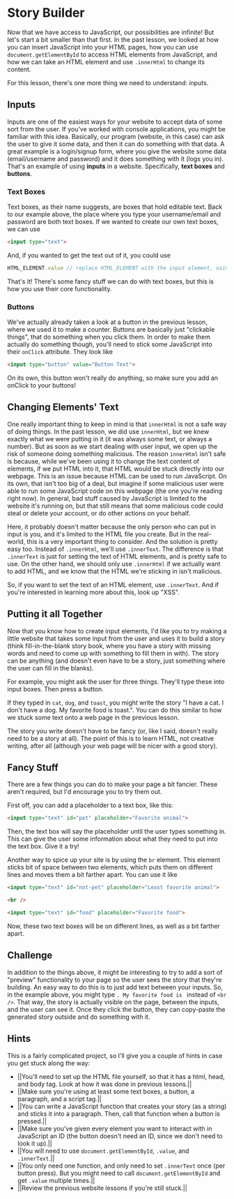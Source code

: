 # Story Builder

Now that we have access to JavaScript, our possibilities are infinite! But let's start a bit smaller than that first. In the past lesson, we looked at how you can insert JavaScript into your HTML pages, how you can use `document.getElementById` to access HTML elements from JavaScript, and how we can take an HTML element and use `.innerHtml` to change its content.

For this lesson, there's one more thing we need to understand: inputs.

## Inputs

Inputs are one of the easiest ways for your website to accept data of some sort from the user. If you've worked with console applications, you might be familiar with this idea. Basically, our program (website, in this case) can ask the user to give it some data, and then it can do something with that data. A great example is a login/signup form, where you give the website some data (email/username and password) and it does something with it (logs you in). That's an example of using **inputs** in a website. Specifically, **text boxes** and **buttons**.

### Text Boxes

Text boxes, as their name suggests, are boxes that hold editable text. Back to our example above, the place where you type your username/email and password are both text boxes. If we wanted to create our own text boxes, we can use
```html
<input type="text">
```

And, if you wanted to get the text out of it, you could use
```js
HTML_ELEMENT.value // replace HTML_ELEMENT with the input element, using something like document.getElementById (remember, if you use this, you'll need to give your element an ID!)
```

That's it! There's some fancy stuff we can do with text boxes, but this is how you use their core functionality.

### Buttons

We've actually already taken a look at a button in the previous lesson, where we used it to make a counter. Buttons are basically just "clickable things", that do something when you click them. In order to make them actually do something though, you'll need to stick some JavaScript into their `onClick` attribute. They look like
```html
<input type="button" value="Button Text">
```

On its own, this button won't really do anything, so make sure you add an onClick to your buttons!

## Changing Elements' Text

One really important thing to keep in mind is that `innerHtml` is not a safe way of doing things. In the past lesson, we did use `innerHtml`, but we knew exactly what we were putting in it (it was always some text, or always a number). But as soon as we start dealing with user input, we open up the risk of someone doing something malicious. The reason `innerHtml` isn't safe is because, while we've been using it to change the text content of elements, if we put HTML into it, that HTML would be stuck directly into our webpage. This is an issue because HTML can be used to run JavaScript. On its own, that isn't too big of a deal, but imagine if some malicious user were able to run some JavaScript code on this webpage (the one you're reading right now). In general, bad stuff caused by JavaScript is limited to the website it's running on, but that still means that some malicious code could steal or delete your account, or do other actions on your behalf.

Here, it probably doesn't matter because the only person who can put in input is you, and it's limited to the HTML file you create. But in the real-world, this is a very important thing to consider. And the solution is pretty easy too. Instead of `.innerHtml`, we'll use `.innerText`. The difference is that `.innerText` is just for setting the text of HTML elements, and is pretty safe to use. On the other hand, we should only use `.innerHtml` if we actually want to add HTML, and we know that the HTML we're sticking in isn't malicious.

So, if you want to set the text of an HTML element, use `.innerText`. And if you're interested in learning more about this, look up "XSS".

## Putting it all Together

Now that you know how to create input elements, I'd like you to try making a little website that takes some input from the user and uses it to build a story (think fill-in-the-blank story book, where you have a story with missing words and need to come up with something to fill them in with). The story can be anything (and doesn't even have to be a story, just something where the user can fill in the blanks).

For example, you might ask the user for three things. They'll type these into input boxes. Then press a button.

If they typed in `cat`, `dog`, and `toast`, you might write the story "I have a cat. I don't have a dog. My favorite food is toast.". You can do this similar to how we stuck some text onto a web page in the previous lesson.

The story you write doesn't have to be fancy (or, like I said, doesn't really need to be a story at all). The point of this is to learn HTML, not creative writing, after all (although your web page will be nicer with a good story).

## Fancy Stuff

There are a few things you can do to make your page a bit fancier. These aren't required, but I'd encourage you to try them out.

First off, you can add a placeholder to a text box, like this:
```html
<input type="text" id="pet" placeholder="Favorite animal">
```

Then, the text box will say the placeholder until the user types something in. This can give the user some information about what they need to put into the text box. Give it a try!

Another way to spice up your site is by using the `br` element. This element sticks bit of space between two elements, which puts them on different lines and moves them a bit farther apart. You can use it like
```html
<input type="text" id="not-pet" placeholder="Least favorite animal">

<br />

<input type="text" id="food" placeholder="Favorite food">
```
Now, these two text boxes will be on different lines, as well as a bit farther apart.

## Challenge

In addition to the things above, it might be interesting to try to add a sort of "preview" functionality to your page so the user sees the story that they're building. An easy way to do this is to just add text between your inputs. So, in the example above, you might type `. My favorite food is ` instead of `<br />`. That way, the story is actually visible on the page, between the inputs, and the user can see it. Once they click the button, they can copy-paste the generated story outside and do something with it.

## Hints

This is a fairly complicated project, so I'll give you a couple of hints in case you get stuck along the way:
* ||You'll need to set up the HTML file yourself, so that it has a html, head, and body tag. Look at how it was done in previous lessons.||
* ||Make sure you're using at least some text boxes, a button, a paragraph, and a script tag.||
* ||You can write a JavaScript function that creates your story (as a string) and sticks it into a paragraph. Then, call that function when a button is pressed.||
* ||Make sure you've given every element you want to interact with in JavaScript an ID (the button doesn't need an ID, since we don't need to look it up).||
* ||You will need to use `document.getElementById`, `.value`, and `.innerText`.||
* ||You only need one function, and only need to set `.innerText` once (per button press). But you might need to call `document.getElementById` and get `.value` multiple times.||
* ||Review the previous website lessons if you're still stuck.||